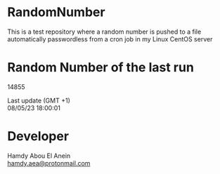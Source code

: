 # RandomNumber    
This is a test repository where a random number is pushed to a file automatically passwordless from a cron job in my Linux CentOS server    
# Random Number of the last run   
14855
      
Last update (GMT +1)    
08/05/23 18:00:01
# Developer    
Hamdy Abou El Anein   
hamdy.aea@protonmail.com
